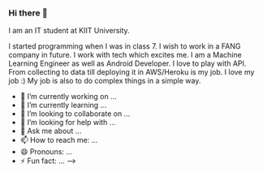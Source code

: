 ### Hi there 👋

I am an IT student at KIIT University.

I started programming when I was in class 7. I wish to work in a FANG company in future. I work with tech which excites me. I am a Machine Learning Engineer as well as Android Developer. I love to play with API. From collecting to data till deploying it in AWS/Heroku is my job. I love my job :)
My job is also to do complex things in a simple way.


- 🔭 I’m currently working on ...
- 🌱 I’m currently learning ...
- 👯 I’m looking to collaborate on ...
- 🤔 I’m looking for help with ...
- 💬 Ask me about ...
- 📫 How to reach me: ...
- 😄 Pronouns: ...
- ⚡ Fun fact: ...
-->
